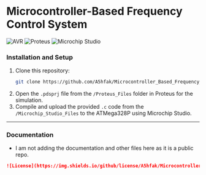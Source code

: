 # **Microcontroller-Based Frequency Control System**

![AVR](https://img.shields.io/badge/Programming-AVR-blue) ![Proteus](https://img.shields.io/badge/Simulation-Proteus-lightblue) ![Microchip Studio](https://img.shields.io/badge/IDE-Microchip%20Studio-orange)

### **Installation and Setup**
1. Clone this repository:
   ```bash
   git clone https://github.com/A5hfak/Microcontroller_Based_Frequency_Control_System.git
   ```
2. Open the `.pdsprj` file from the `/Proteus_Files` folder in Proteus for the simulation.
3. Compile and upload the provided `.c` code from the `/Microchip_Studio_Files` to the ATMega328P using Microchip Studio.
---

### **Documentation**
   - I am not adding the documentation and other files here as it is a public repo. 

   ```markdown
   ![License](https://img.shields.io/github/license/A5hfak/Microcontroller_Based_Frequency_Control_System)
   ```
